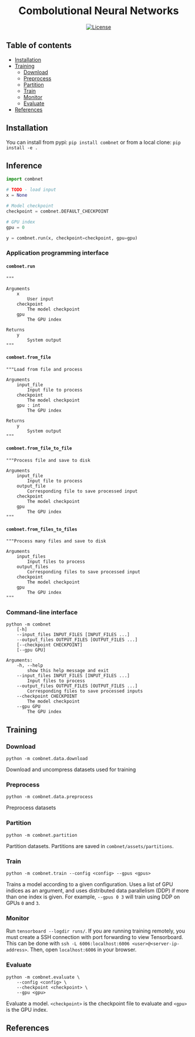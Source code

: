 <h1 align="center">Combolutional Neural Networks</h1>
<div align="center">

<!-- [![PyPI](https://img.shields.io/pypi/v/combnet.svg)](https://pypi.python.org/pypi/combnet) -->
[![License](https://img.shields.io/badge/License-MIT-blue.svg)](https://opensource.org/licenses/MIT)
<!-- [![Downloads](https://pepy.tech/badge/combnet)](https://pepy.tech/project/combnet) -->

</div>


## Table of contents

- [Installation](#installation)
- [Training](#training)
    * [Download](#download)
    * [Preprocess](#preprocess)
    * [Partition](#partition)
    * [Train](#train)
    * [Monitor](#monitor)
    * [Evaluate](#evaluate)
- [References](#references)


## Installation

You can install from pypi:
`pip install combnet`
or from a local clone:
`pip install -e .`


## Inference

```python
import combnet

# TODO - load input
x = None

# Model checkpoint
checkpoint = combnet.DEFAULT_CHECKPOINT

# GPU index
gpu = 0

y = combnet.run(x, checkpoint=checkpoint, gpu=gpu)
```


### Application programming interface

#### `combnet.run`


```
"""

Arguments
    x
        User input
    checkpoint
        The model checkpoint
    gpu
        The GPU index

Returns
    y
        System output
"""
```


#### `combnet.from_file`

```
"""Load from file and process

Arguments
    input_file
        Input file to process
    checkpoint
        The model checkpoint
    gpu : int
        The GPU index

Returns
    y
        System output
"""
```


#### `combnet.from_file_to_file`

```
"""Process file and save to disk

Arguments
    input_file
        Input file to process
    output_file
        Corresponding file to save processed input
    checkpoint
        The model checkpoint
    gpu
        The GPU index
"""
```


#### `combnet.from_files_to_files`

```
"""Process many files and save to disk

Arguments
    input_files
        Input files to process
    output_files
        Corresponding files to save processed input
    checkpoint
        The model checkpoint
    gpu
        The GPU index
"""
```


### Command-line interface

```
python -m combnet
    [-h]
    --input_files INPUT_FILES [INPUT_FILES ...]
    --output_files OUTPUT_FILES [OUTPUT_FILES ...]
    [--checkpoint CHECKPOINT]
    [--gpu GPU]

Arguments:
    -h, --help
        show this help message and exit
    --input_files INPUT_FILES [INPUT_FILES ...]
        Input files to process
    --output_files OUTPUT_FILES [OUTPUT_FILES ...]
        Corresponding files to save processed inputs
    --checkpoint CHECKPOINT
        The model checkpoint
    --gpu GPU
        The GPU index
```


## Training

### Download

`python -m combnet.data.download`

Download and uncompress datasets used for training


### Preprocess

`python -m combnet.data.preprocess`

Preprocess datasets


### Partition

`python -m combnet.partition`

Partition datasets. Partitions are saved in `combnet/assets/partitions`.


### Train

`python -m combnet.train --config <config> --gpus <gpus>`

Trains a model according to a given configuration. Uses a list of GPU indices
as an argument, and uses distributed data parallelism (DDP) if more than one
index is given. For example, `--gpus 0 3` will train using DDP on GPUs `0`
and `3`.


### Monitor

Run `tensorboard --logdir runs/`. If you are running training remotely, you
must create a SSH connection with port forwarding to view Tensorboard.
This can be done with `ssh -L 6006:localhost:6006 <user>@<server-ip-address>`.
Then, open `localhost:6006` in your browser.

### Evaluate

```
python -m combnet.evaluate \
    --config <config> \
    --checkpoint <checkpoint> \
    --gpu <gpu>
```

Evaluate a model. `<checkpoint>` is the checkpoint file to evaluate and `<gpu>`
is the GPU index.


## References

